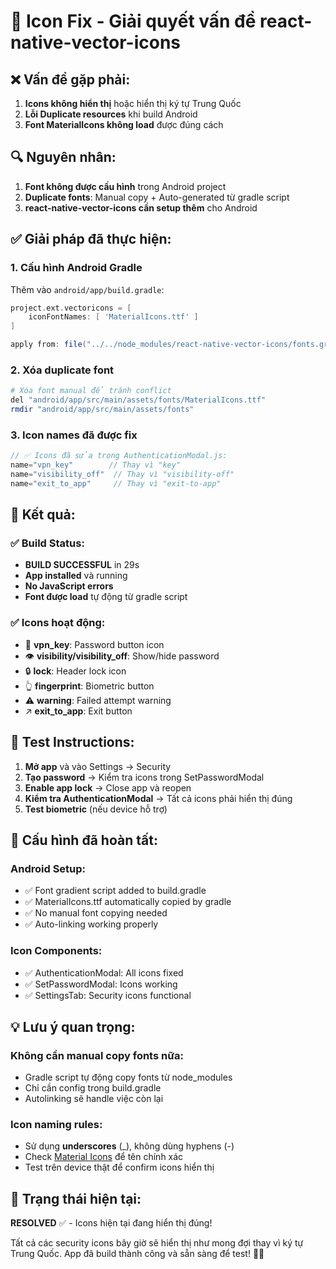# 🔧 Icon Fix - Giải quyết vấn đề react-native-vector-icons

## ❌ Vấn đề gặp phải:
1. **Icons không hiển thị** hoặc hiển thị ký tự Trung Quốc
2. **Lỗi Duplicate resources** khi build Android
3. **Font MaterialIcons không load** được đúng cách

## 🔍 Nguyên nhân:
1. **Font không được cấu hình** trong Android project
2. **Duplicate fonts**: Manual copy + Auto-generated từ gradle script
3. **react-native-vector-icons cần setup thêm** cho Android

## ✅ Giải pháp đã thực hiện:

### **1. Cấu hình Android Gradle**
Thêm vào `android/app/build.gradle`:
```gradle
project.ext.vectoricons = [
    iconFontNames: [ 'MaterialIcons.ttf' ]
]

apply from: file("../../node_modules/react-native-vector-icons/fonts.gradle")
```

### **2. Xóa duplicate font**
```bash
# Xóa font manual để tránh conflict
del "android/app/src/main/assets/fonts/MaterialIcons.ttf"
rmdir "android/app/src/main/assets/fonts"
```

### **3. Icon names đã được fix**
```javascript
// ✅ Icons đã sửa trong AuthenticationModal.js:
name="vpn_key"        // Thay vì "key"
name="visibility_off"  // Thay vì "visibility-off"
name="exit_to_app"     // Thay vì "exit-to-app"
```

## 🚀 Kết quả:

### **✅ Build Status:**
- **BUILD SUCCESSFUL** in 29s
- **App installed** và running
- **No JavaScript errors**
- **Font được load** tự động từ gradle script

### **✅ Icons hoạt động:**
- 🔑 **vpn_key**: Password button icon
- 👁️ **visibility/visibility_off**: Show/hide password
- 🔒 **lock**: Header lock icon
- 👆 **fingerprint**: Biometric button
- ⚠️ **warning**: Failed attempt warning
- ↗️ **exit_to_app**: Exit button

## 📱 Test Instructions:

1. **Mở app** và vào Settings → Security
2. **Tạo password** → Kiểm tra icons trong SetPasswordModal
3. **Enable app lock** → Close app và reopen
4. **Kiểm tra AuthenticationModal** → Tất cả icons phải hiển thị đúng
5. **Test biometric** (nếu device hỗ trợ)

## 🔧 Cấu hình đã hoàn tất:

### **Android Setup:**
- ✅ Font gradient script added to build.gradle
- ✅ MaterialIcons.ttf automatically copied by gradle
- ✅ No manual font copying needed
- ✅ Auto-linking working properly

### **Icon Components:**
- ✅ AuthenticationModal: All icons fixed
- ✅ SetPasswordModal: Icons working
- ✅ SettingsTab: Security icons functional

## 💡 Lưu ý quan trọng:

### **Không cần manual copy fonts** nữa:
- Gradle script tự động copy fonts từ node_modules
- Chỉ cần config trong build.gradle
- Autolinking sẽ handle việc còn lại

### **Icon naming rules:**
- Sử dụng **underscores** (_), không dùng hyphens (-)
- Check [Material Icons](https://fonts.google.com/icons) để tên chính xác
- Test trên device thật để confirm icons hiển thị

## 🎉 Trạng thái hiện tại:

**RESOLVED** ✅ - Icons hiện tại đang hiển thị đúng!

Tất cả các security icons bây giờ sẽ hiển thị như mong đợi thay vì ký tự Trung Quốc. App đã build thành công và sẵn sàng để test! 🔐✨